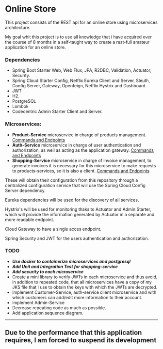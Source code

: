 # Online Store

This project consists of the REST api for an online store using microservices architecture.

My goal whit this project is to use all knowledge that i have acquired over the course of 8 months in a self-taught way to create a rest-full amateur application for an online store.

### Dependencies

  * Spring Boot Starter Web, Web Flux, JPA, R2DBC, Validation, Actuator, Security.
  * Spring Cloud Starter Config, Netflix Eureka Client and Server, Sleuth, Config Server, Gateway, Openfeign, Netflix Hystrix and Dashboard.
  * JWT
  * H2.
  * PostgreSQL
  * Lombok
  * Codecentric Admin Starter Client and Server.

### Microservices:

  * **Product-Service** microservice in charge of products management. [Commands and Endpoints](https://github.com/SirNoob97/OnlineStore/blob/master/product-service/README.md)
  * **Auth-Service** microservice in charge of user authentication and authorization, as well as acting as the application gateway. [Commands and Endpoints](https://github.com/SirNoob97/OnlineStore/blob/master/auth-service/README.md)
  * **Shopping-Service** microservice in charge of invoice management, to generate invoices it is necessary for this microservice to make requests to products-services, so it is also a client. [Commands and Endpoints](https://github.com/SirNoob97/OnlineStore/blob/master/shopping-service/README.md)


These will obtain their configuration from this repository through a centralized configuration service that will use the Spring Cloud Config Server dependency.

Eureka dependencies will be used for the discovery of all services.

Hystrix's will be used for monitoring thaks to Actuator and Admin Starter, which will provide the information generated by Actuator in a separate and more readable endpoint.

Cloud Gateway to have a single acces endpoint.

Spring Security and JWT for the users authentication and authorization.

### TODO

  * ***Use docker to containerize microservices and postgresql***
  * ***Add Unit and Integration Test for shopping-service***
  * ***Add security to each microservice***
  * Create a mini library to verify JWTs in each microservice and thus avoid, in addition to repeated code, that all microservices have a copy of my JKS file that I use to obtain the keys with which the JWTs are decrypted.
  * Implement Customer-Service, auth-service client microservice and with which customers can add/edit more information to their account.
  * Implement Admin-Service
  * Decrease repeating code as much as possible.
  * Add application sequence diagram.

---
Due to the performance that this application requires, I am forced to suspend its development
---
